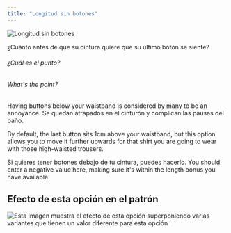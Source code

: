 ```yaml
---
title: "Longitud sin botones"
---
```


![Longitud sin botones](./buttonfreelength.svg)

¿Cuánto antes de que su cintura quiere que su último botón se siente?

<Note>

###### ¿Cuál es el punto?

###### What's the point?

Having buttons below your waistband is considered by many to be an annoyance.
Se quedan atrapados en el cinturón y complican las pausas del baño.

By default, the last button sits 1cm above your waistband,
but this option allows you to move it further upwards for that shirt you are going to wear with those high-waisted trousers.

Si quieres tener botones debajo de tu cintura, puedes hacerlo. You should enter a negative value here,
making sure it's within the length bonus you have available.

</Note>

## Efecto de esta opción en el patrón

![Esta imagen muestra el efecto de esta opción superponiendo varias variantes que tienen un valor diferente para esta opción](simone_buttonfreelength_sample.svg "Efecto de esta opción en el patrón")
